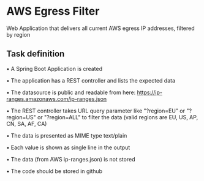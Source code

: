 # AWS Egress Filter
Web Application that delivers all current AWS egress IP addresses, filtered by region

## Task definition
• A Spring Boot Application is created

• The application has a REST controller and lists the expected data

• The datasource is public and readable from here: https://ip-ranges.amazonaws.com/ip-ranges.json

• The REST controller takes URL query parameter like "?region=EU" or "?region=US" or "?region=ALL" to filter the data (valid regions are EU, US, AP, CN, SA, AF, CA)

• The data is presented as MIME type text/plain

• Each value is shown as single line in the output

• The data (from AWS ip-ranges.json) is not stored

• The code should be stored in github



